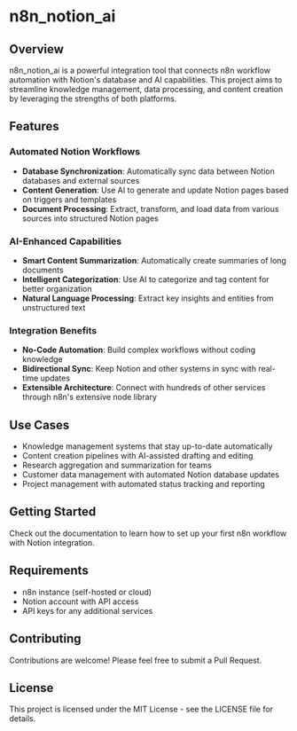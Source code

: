 # n8n_notion_ai

## Overview
n8n_notion_ai is a powerful integration tool that connects n8n workflow automation with Notion's database and AI capabilities. This project aims to streamline knowledge management, data processing, and content creation by leveraging the strengths of both platforms.

## Features

### Automated Notion Workflows
- **Database Synchronization**: Automatically sync data between Notion databases and external sources
- **Content Generation**: Use AI to generate and update Notion pages based on triggers and templates
- **Document Processing**: Extract, transform, and load data from various sources into structured Notion pages

### AI-Enhanced Capabilities
- **Smart Content Summarization**: Automatically create summaries of long documents
- **Intelligent Categorization**: Use AI to categorize and tag content for better organization
- **Natural Language Processing**: Extract key insights and entities from unstructured text

### Integration Benefits
- **No-Code Automation**: Build complex workflows without coding knowledge
- **Bidirectional Sync**: Keep Notion and other systems in sync with real-time updates
- **Extensible Architecture**: Connect with hundreds of other services through n8n's extensive node library

## Use Cases
- Knowledge management systems that stay up-to-date automatically
- Content creation pipelines with AI-assisted drafting and editing
- Research aggregation and summarization for teams
- Customer data management with automated Notion database updates
- Project management with automated status tracking and reporting

## Getting Started
Check out the documentation to learn how to set up your first n8n workflow with Notion integration.

## Requirements
- n8n instance (self-hosted or cloud)
- Notion account with API access
- API keys for any additional services

## Contributing
Contributions are welcome! Please feel free to submit a Pull Request.

## License
This project is licensed under the MIT License - see the LICENSE file for details.